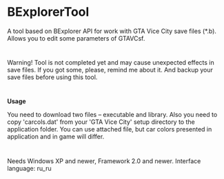 # BExplorerTool

A tool based on BExplorer API for work with GTA Vice City save files (\*.b).
Allows you to edit some parameters of GTAVCsf.

#

Warning! Tool is not completed yet and may cause unexpected effects in save files.
If you got some, please, remind me about it. And backup your save files before using this tool.

#

**Usage**

You need to download two files – executable and library. Also you need to copy 'carcols.dat' from your 'GTA Vice City' setup directory to the application folder. You can use attached file, but car colors presented in application and in game will differ.

#

Needs Windows XP and newer, Framework 2.0 and newer. Interface language: ru_ru
